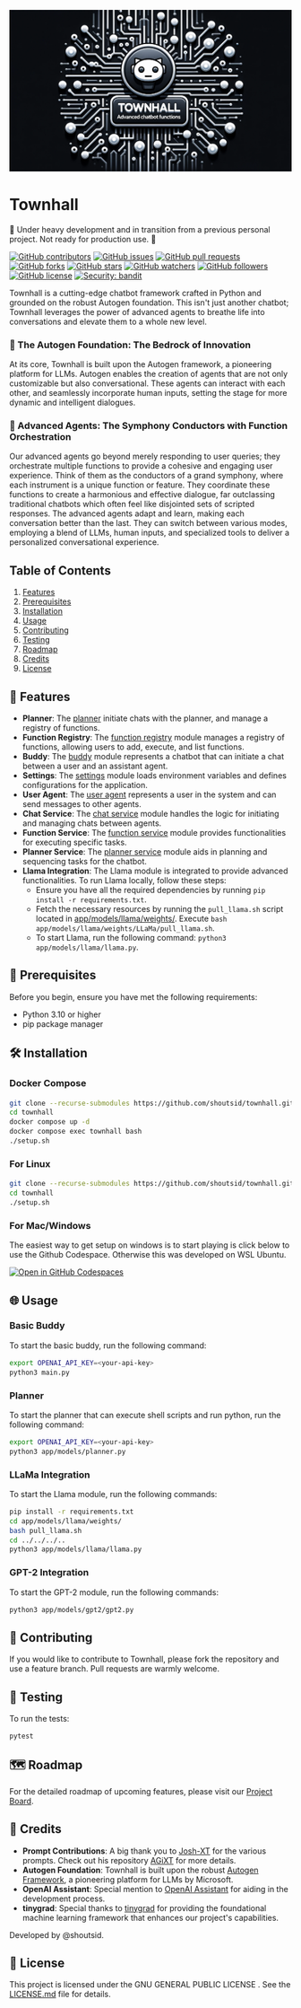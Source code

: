 ![Townhall Banner](docs/banner.png)

# Townhall

🚧 Under heavy development and in transition from a previous personal project. Not ready for production use. 🚧

[![GitHub contributors](https://img.shields.io/github/contributors/shoutsid/townhall.svg)]()
[![GitHub issues](https://img.shields.io/github/issues/shoutsid/townhall.svg)]()
[![GitHub pull requests](https://img.shields.io/github/issues-pr/shoutsid/townhall.svg)]()
[![GitHub forks](https://img.shields.io/github/forks/shoutsid/townhall.svg?style=social&label=Fork)]()
[![GitHub stars](https://img.shields.io/github/stars/shoutsid/townhall.svg?style=social&label=Stars)]()
[![GitHub watchers](https://img.shields.io/github/watchers/shoutsid/townhall.svg?style=social&label=Watch)]()
[![GitHub followers](https://img.shields.io/github/followers/shoutsid.svg?style=social&label=Follow)]()
[![GitHub license](https://img.shields.io/github/license/shoutsid/townhall.svg)]()
[![Security: bandit](https://img.shields.io/badge/security-bandit-yellow.svg)](https://github.com/PyCQA/bandit)

Townhall is a cutting-edge chatbot framework crafted in Python and grounded on the robust Autogen foundation. This isn't just another chatbot; Townhall leverages the power of advanced agents to breathe life into conversations and elevate them to a whole new level.

### 🧱 The Autogen Foundation: The Bedrock of Innovation
At its core, Townhall is built upon the Autogen framework, a pioneering platform for LLMs. Autogen enables the creation of agents that are not only customizable but also conversational. These agents can interact with each other, and seamlessly incorporate human inputs, setting the stage for more dynamic and intelligent dialogues.

### 🎼 Advanced Agents: The Symphony Conductors with Function Orchestration
Our advanced agents go beyond merely responding to user queries; they orchestrate multiple functions to provide a cohesive and engaging user experience. Think of them as the conductors of a grand symphony, where each instrument is a unique function or feature. They coordinate these functions to create a harmonious and effective dialogue, far outclassing traditional chatbots which often feel like disjointed sets of scripted responses.
The advanced agents adapt and learn, making each conversation better than the last. They can switch between various modes, employing a blend of LLMs, human inputs, and specialized tools to deliver a personalized conversational experience.

## Table of Contents

1. [Features](#features)
2. [Prerequisites](#prerequisites)
3. [Installation](#installation)
4. [Usage](#usage)
5. [Contributing](#contributing)
6. [Testing](#testing)
7. [Roadmap](#roadmap)
8. [Credits](#credits)
9. [License](#license)

## 🌟 Features

- **Planner**: The [planner](https://github.com/shoutsid/townhall/blob/main/app/agents/planner.py) initiate chats with the planner, and manage a registry of functions.
- **Function Registry**: The [function registry](https://github.com/shoutsid/townhall/blob/main/app/helpers/function_registry.py) module manages a registry of functions, allowing users to add, execute, and list functions.
- **Buddy**: The [buddy](https://github.com/shoutsid/townhall/blob/main/app/agents/buddy.py) module represents a chatbot that can initiate a chat between a user and an assistant agent.
- **Settings**: The [settings](https://github.com/shoutsid/townhall/blob/main/app/settings.py) module loads environment variables and defines configurations for the application.
- **User Agent**: The [user agent](https://github.com/shoutsid/townhall/blob/main/app/agents/user_agent.py) represents a user in the system and can send messages to other agents.
- **Chat Service**: The [chat service](https://github.com/shoutsid/townhall/blob/main/app/services/chat_service.py) module handles the logic for initiating and managing chats between agents.
- **Function Service**: The [function service](https://github.com/shoutsid/townhall/blob/main/app/services/function_service.py) module provides functionalities for executing specific tasks.
- **Planner Service**: The [planner service](https://github.com/shoutsid/townhall/blob/main/app/services/planner_service.py) module aids in planning and sequencing tasks for the chatbot.
- **Llama Integration**: The Llama module is integrated to provide advanced functionalities. To run Llama locally, follow these steps:
    - Ensure you have all the required dependencies by running `pip install -r requirements.txt`.
    - Fetch the necessary resources by running the `pull_llama.sh` script located in [app/models/llama/weights/](https://github.com/shoutsid/townhall/blob/main/app/models/llama/weights/LLaMa). Execute `bash app/models/llama/weights/LLaMa/pull_llama.sh`.
    - To start Llama, run the following command: `python3 app/models/llama/llama.py`.

## 📝 Prerequisites

Before you begin, ensure you have met the following requirements:

- Python 3.10 or higher
- pip package manager

## 🛠️ Installation

### Docker Compose

```bash
git clone --recurse-submodules https://github.com/shoutsid/townhall.git
cd townhall
docker compose up -d
docker compose exec townhall bash
./setup.sh
```

### For Linux

```bash
git clone --recurse-submodules https://github.com/shoutsid/townhall.git
cd townhall
./setup.sh
```

### For Mac/Windows
The easiest way to get setup on windows is to start playing is click below to use the Github Codespace. Otherwise this was developed on WSL Ubuntu.

[![Open in GitHub Codespaces](https://github.com/codespaces/badge.svg)](https://codespaces.new/shoutsid/townhall?quickstart=1)


## 🌐 Usage

### Basic Buddy

To start the basic buddy, run the following command:

```bash
export OPENAI_API_KEY=<your-api-key>
python3 main.py
```

### Planner

To start the planner that can execute shell scripts and run python,
run the following command:

```bash
export OPENAI_API_KEY=<your-api-key>
python3 app/models/planner.py
```

### LLaMa Integration
To start the Llama module, run the following commands:

```bash
pip install -r requirements.txt
cd app/models/llama/weights/
bash pull_llama.sh
cd ../../../..
python3 app/models/llama/llama.py
```

### GPT-2 Integration

To start the GPT-2 module, run the following commands:

```bash
python3 app/models/gpt2/gpt2.py
```

## 🤝 Contributing

If you would like to contribute to Townhall, please fork the repository and use a feature branch. Pull requests are warmly welcome.

## 🧪 Testing

To run the tests:

```bash
pytest
```

## 🗺️ Roadmap

For the detailed roadmap of upcoming features, please visit our [Project Board](https://github.com/users/shoutsid/projects/1).

## 👏 Credits

- **Prompt Contributions**: A big thank you to [Josh-XT](https://github.com/Josh-XT) for the various prompts. Check out his repository [AGiXT](https://github.com/Josh-XT/AGiXT) for more details.
- **Autogen Foundation**: Townhall is built upon the robust [Autogen Framework](https://github.com/microsoft/autogen/), a pioneering platform for LLMs by Microsoft.
- **OpenAI Assistant**: Special mention to [OpenAI Assistant](https://chat.openai.com/) for aiding in the development process.
- **tinygrad**: Special thanks to [tinygrad](https://github.com/tinygrad/tinygrad) for providing the foundational machine learning framework that enhances our project's capabilities.


Developed by @shoutsid.


## 📜 License

This project is licensed under the GNU GENERAL PUBLIC LICENSE . See the [LICENSE.md](LICENSE.md) file for details.
